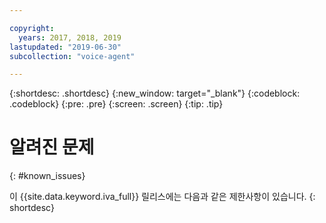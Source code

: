 ```yaml
---

copyright:
  years: 2017, 2018, 2019
lastupdated: "2019-06-30"
subcollection: "voice-agent"

---
```


{:shortdesc: .shortdesc}
{:new_window: target="_blank"}
{:codeblock: .codeblock}
{:pre: .pre}
{:screen: .screen}
{:tip: .tip}

# 알려진 문제
{: #known_issues}

이 {{site.data.keyword.iva_full}} 릴리스에는 다음과 같은 제한사항이 있습니다.
{: shortdesc}
